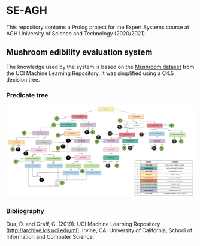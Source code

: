 # SE-AGH

This repository contains a Prolog project for the Expert Systems course at AGH University of Science and Technology (2020/2021).

## Mushroom edibility evaluation system

The knowledge used by the system is based on the [Mushroom dataset](https://archive.ics.uci.edu/ml/datasets/mushroom) from the UCI Machine Learning Repository. It was simplified using a C4.5 decision tree.

### Predicate tree

![Predicate tree](predicate_tree.png)

### Bibliography

Dua, D. and Graff, C. (2019). UCI Machine Learning Repository [http://archive.ics.uci.edu/ml]. Irvine, CA: University of California, School of Information and Computer Science.
